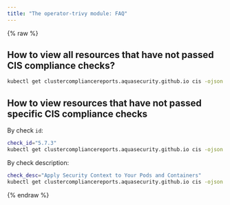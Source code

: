 ```yaml
---
title: "The operator-trivy module: FAQ"
---
```

{% raw %}
## How to view all resources that have not passed CIS compliance checks?
```bash
kubectl get clustercompliancereports.aquasecurity.github.io cis -ojson | jq '.status.detailReport.results | map(select(.checks | map(.success) | all | not))'
```

## How to view resources that have not passed specific CIS compliance checks
By check `id`:
```bash
check_id="5.7.3"
kubectl get clustercompliancereports.aquasecurity.github.io cis -ojson | jq --arg check_id "$check_id" '.status.detailReport.results | map(select(.id == $check_id))'
```

By check description:
```bash
check_desc="Apply Security Context to Your Pods and Containers"
kubectl get clustercompliancereports.aquasecurity.github.io cis -ojson | jq --arg check_desc "$check_desc" '.status.detailReport.results | map(select(.description == $check_desc))'
```
{% endraw %}
